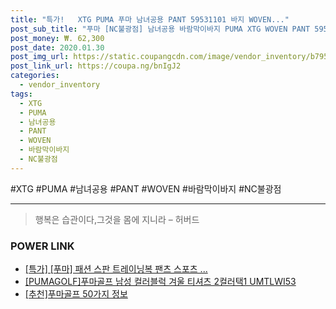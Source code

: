 ```yaml
--- 
title: "특가!   XTG PUMA 푸마 남녀공용 PANT 59531101 바지 WOVEN..." 
post_sub_title: "푸마 [NC불광점] 남녀공용 바람막이바지 PUMA XTG WOVEN PANT 59531101 바지" 
post_money: ₩. 62,300 
post_date: 2020.01.30 
post_img_url: https://static.coupangcdn.com/image/vendor_inventory/b795/0005de8ff18a82df4839ee267170963d6f87a7e0f524a4c1125431b4c650.jpg 
post_link_url: https://coupa.ng/bnIgJ2 
categories: 
  - vendor_inventory 
tags: 
  - XTG 
  - PUMA 
  - 남녀공용 
  - PANT 
  - WOVEN 
  - 바람막이바지 
  - NC불광점 
--- 
```

  #XTG #PUMA #남녀공용 #PANT #WOVEN #바람막이바지 #NC불광점 
<hr> 

> 행복은 습관이다,그것을 몸에 지니라 – 허버드 


### POWER LINK

* <a href="https://blog.naver.com/an0733/221790150786" target="_blank">[특가] [푸마] 패션 스판 트레이닝복 팬츠 스포츠 ...</a>
* <a href="https://blog.naver.com/an0733/221785568115" target="_blank">[PUMAGOLF]푸마골프 남성 컬러블럭 겨울 티셔츠 2컬러택1 UMTLWI53</a>
* <a href="https://blog.naver.com/fasyy4321/221785403021" target="_blank">[추천]푸마골프 50가지 정보</a>
